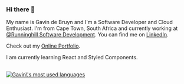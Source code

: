 ### Hi there 👋

My name is Gavin de Bruyn and I'm a Software Developer and Cloud Enthusiast. I'm from Cape Town, South Africa and currently working at [@Runninghill Software Development](https://www.runninghill.co.za). You can find me on [LinkedIn](https://www.linkedin.com/in/gavin-de-bruyn-1a8692182).

Check out my [Online Portfolio](http://www.gavindebruyn.com).

I am currently learning React and Styled Components.

##

<a href="https://github.com/Solenoden/Solenoden">
  <img align="center" src="https://github-readme-stats.vercel.app/api/top-langs/?username=Solenoden&title_color=ffffff&text_color=c9cacc&icon_color=2bbc8a&bg_color=1d1f21&langs_count=5&layout=compact#gh-dark-mode-only" alt="Gavin\'s most used languages"/>
</a>
